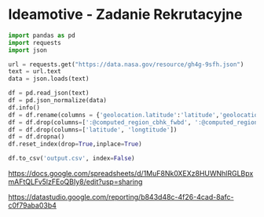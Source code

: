 # Ideamotive - Zadanie Rekrutacyjne

```python
import pandas as pd
import requests
import json

url = requests.get("https://data.nasa.gov/resource/gh4g-9sfh.json")
text = url.text
data = json.loads(text)

df = pd.read_json(text)
df = pd.json_normalize(data)
df.info()
df = df.rename(columns = {'geolocation.latitude':'latitude','geolocation.longitude':'longtitude'})
df = df.drop(columns=[':@computed_region_cbhk_fwbd', ':@computed_region_nnqa_25f4'])
df = df.drop(columns=['latitude', 'longtitude'])
df = df.dropna()
df.reset_index(drop=True,inplace=True)

df.to_csv('output.csv', index=False)
```

https://docs.google.com/spreadsheets/d/1MuF8Nk0XEXz8HUWNhlRGLBpxmAFtQLFv5lzFEoQBIy8/edit?usp=sharing




https://datastudio.google.com/reporting/b843d48c-4f26-4cad-8afc-c0f79aba03b4
